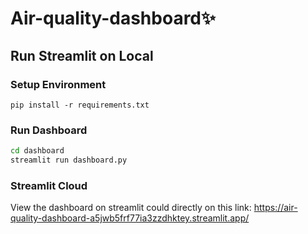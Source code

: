 # Air-quality-dashboard✨
## Run Streamlit on Local
### Setup Environment 
```
pip install -r requirements.txt
```
### Run Dashboard
```bash
cd dashboard
streamlit run dashboard.py
```
### Streamlit Cloud

View the dashboard on streamlit could directly on this link: https://air-quality-dashboard-a5jwb5frf77ia3zzdhktey.streamlit.app/
